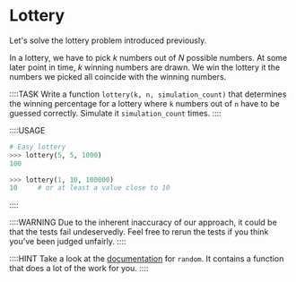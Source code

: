 # Lottery

Let's solve the lottery problem introduced previously.

In a lottery, we have to pick $k$ numbers out of $N$ possible numbers.
At some later point in time, $k$ winning numbers are drawn.
We win the lottery it the numbers we picked all coincide with the winning numbers.

::::TASK
Write a function `lottery(k, n, simulation_count)` that determines the winning percentage for a lottery where `k` numbers out of `n` have to be guessed correctly.
Simulate it `simulation_count` times.
::::

::::USAGE

```python
# Easy lottery
>>> lottery(5, 5, 1000)
100

>>> lottery(1, 10, 100000)
10     # or at least a value close to 10
```

::::

::::WARNING
Due to the inherent inaccuracy of our approach, it could be that the tests fail undeservedly.
Feel free to rerun the tests if you think you've been judged unfairly.
::::

::::HINT
Take a look at the [documentation](https://python.readthedocs.io/en/stable/library/random.html) for `random`.
It contains a function that does a lot of the work for you.
::::

